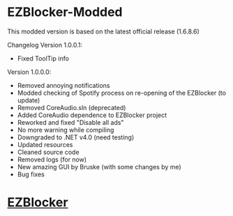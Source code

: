 EZBlocker-Modded
================
This modded version is based on the latest official release (1.6.8.6)

Changelog
 Version 1.0.0.1:
 - Fixed ToolTip info
 
 Version 1.0.0.0:
 - Removed annoying notifications
 - Modded checking of Spotify process on re-opening of the EZBlocker (to update)
 - Removed CoreAudio.sln (deprecated)
 - Added CoreAudio dependence to EZBlocker project
 - Reworked and fixed "Disable all ads"
 - No more warning while compiling
 - Downgraded to .NET v4.0 (need testing)
 - Updated resources
 - Cleaned source code
 - Removed logs (for now)
 - New amazing GUI by Bruske (with some changes by me)
 - Bug fixes

[EZBlocker][1]
=========
[1]: https://github.com/Xeroday/Spotify-Ad-Blocker
